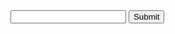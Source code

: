 <form action="https://github.com/Chaukighat-team/prog1.php" method="POST">
<input type="text"name="raju">
<input type="submit">
</form>
